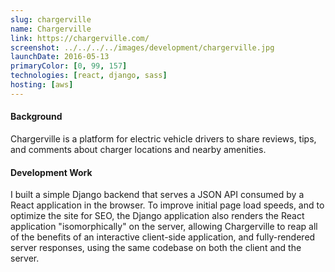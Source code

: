 ```yaml
---
slug: chargerville
name: Chargerville
link: https://chargerville.com/
screenshot: ../../../../images/development/chargerville.jpg
launchDate: 2016-05-13
primaryColor: [0, 99, 157]
technologies: [react, django, sass]
hosting: [aws]
---
```

#### Background

Chargerville is a platform for electric vehicle drivers to share reviews, tips, and comments about charger locations and nearby amenities.

#### Development Work

I built a simple Django backend that serves a JSON API consumed by a React application in the browser. To improve initial page load speeds, and to optimize the site for SEO, the Django application also renders the React application "isomorphically" on the server, allowing Chargerville to reap all of the benefits of an interactive client-side application, and fully-rendered server responses, using the same codebase on both the client and the server.
